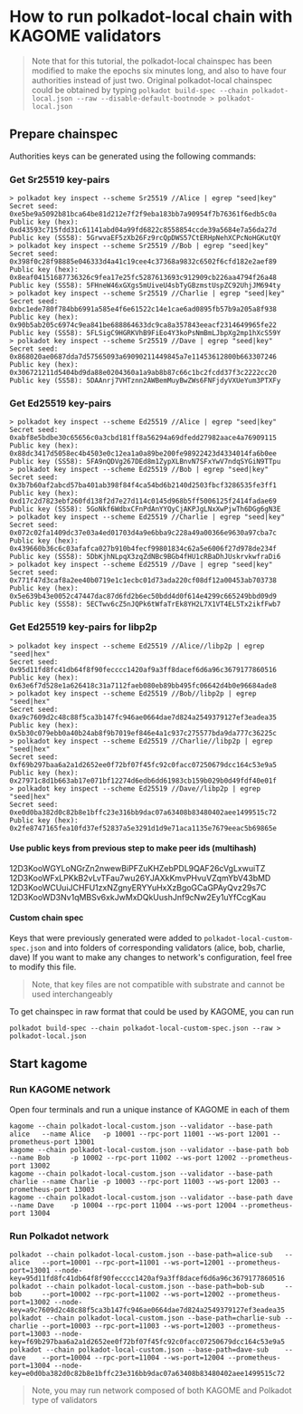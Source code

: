 # How to run polkadot-local chain with KAGOME validators

> Note that for this tutorial, the polkadot-local chainspec has been modified to make the epochs six minutes long, and also to have four authorities instead of just two. Original polkadot-local chainspec could be obtained by typing `polkadot build-spec --chain polkadot-local.json --raw --disable-default-bootnode > polkadot-local.json`

## Prepare chainspec

Authorities keys can be generated using the following commands:

### Get Sr25519 key-pairs
```
> polkadot key inspect --scheme Sr25519 //Alice | egrep "seed|key"
Secret seed:       0xe5be9a5092b81bca64be81d212e7f2f9eba183bb7a90954f7b76361f6edb5c0a
Public key (hex):  0xd43593c715fdd31c61141abd04a99fd6822c8558854ccde39a5684e7a56da27d
Public key (SS58): 5GrwvaEF5zXb26Fz9rcQpDWS57CtERHpNehXCPcNoHGKutQY
> polkadot key inspect --scheme Sr25519 //Bob | egrep "seed|key"
Secret seed:       0x398f0c28f98885e046333d4a41c19cee4c37368a9832c6502f6cfd182e2aef89
Public key (hex):  0x8eaf04151687736326c9fea17e25fc5287613693c912909cb226aa4794f26a48
Public key (SS58): 5FHneW46xGXgs5mUiveU4sbTyGBzmstUspZC92UhjJM694ty
> polkadot key inspect --scheme Sr25519 //Charlie | egrep "seed|key"
Secret seed:       0xbc1ede780f784bb6991a585e4f6e61522c14e1cae6ad0895fb57b9a205a8f938
Public key (hex):  0x90b5ab205c6974c9ea841be688864633dc9ca8a357843eeacf2314649965fe22
Public key (SS58): 5FLSigC9HGRKVhB9FiEo4Y3koPsNmBmLJbpXg2mp1hXcS59Y
> polkadot key inspect --scheme Sr25519 //Dave | egrep "seed|key"
Secret seed:       0x868020ae0687dda7d57565093a69090211449845a7e11453612800b663307246
Public key (hex):  0x306721211d5404bd9da88e0204360a1a9ab8b87c66c1bc2fcdd37f3c2222cc20
Public key (SS58): 5DAAnrj7VHTznn2AWBemMuyBwZWs6FNFjdyVXUeYum3PTXFy
```

### Get Ed25519 key-pairs

```
> polkadot key inspect --scheme Ed25519 //Alice | egrep "seed|key"
Secret seed:       0xabf8e5bdbe30c65656c0a3cbd181ff8a56294a69dfedd27982aace4a76909115
Public key (hex):  0x88dc3417d5058ec4b4503e0c12ea1a0a89be200fe98922423d4334014fa6b0ee
Public key (SS58): 5FA9nQDVg267DEd8m1ZypXLBnvN7SFxYwV7ndqSYGiN9TTpu
> polkadot key inspect --scheme Ed25519 //Bob | egrep "seed|key"
Secret seed:       0x3b7b60af2abcd57ba401ab398f84f4ca54bd6b2140d2503fbcf3286535fe3ff1
Public key (hex):  0xd17c2d7823ebf260fd138f2d7e27d114c0145d968b5ff5006125f2414fadae69
Public key (SS58): 5GoNkf6WdbxCFnPdAnYYQyCjAKPJgLNxXwPjwTh6DGg6gN3E
> polkadot key inspect --scheme Ed25519 //Charlie | egrep "seed|key"
Secret seed:       0x072c02fa1409dc37e03a4ed01703d4a9e6bba9c228a49a00366e9630a97cba7c
Public key (hex):  0x439660b36c6c03afafca027b910b4fecf99801834c62a5e6006f27d978de234f
Public key (SS58): 5DbKjhNLpqX3zqZdNBc9BGb4fHU1cRBaDhJUskrvkwfraDi6
> polkadot key inspect --scheme Ed25519 //Dave | egrep "seed|key"
Secret seed:       0x771f47d3caf8a2ee40b0719e1c1ecbc01d73ada220cf08df12a00453ab703738
Public key (hex):  0x5e639b43e0052c47447dac87d6fd2b6ec50bdd4d0f614e4299c665249bbd09d9
Public key (SS58): 5ECTwv6cZ5nJQPk6tWfaTrEk8YH2L7X1VT4EL5Tx2ikfFwb7
```

### Get Ed25519 key-pairs for libp2p

```
> polkadot key inspect --scheme Ed25519 //Alice//libp2p | egrep "seed|hex"
Secret seed:       0x95d11fd8fc41db64f8f90fecccc1420af9a3ff8dacef6d6a96c3679177860516
Public key (hex):  0x63e6f7d528e1a626418c31a7112faeb080eb89bb495fc06642d4b0e96684ade8
> polkadot key inspect --scheme Ed25519 //Bob//libp2p | egrep "seed|hex"
Secret seed:       0xa9c7609d2c48c88f5ca3b147fc946ae0664dae7d824a2549379127ef3eadea35
Public key (hex):  0x5b30c079ebb0a40b24ab8f9b7019ef846e4a1c937c275577bda9da777c36225c
> polkadot key inspect --scheme Ed25519 //Charlie//libp2p | egrep "seed|hex"
Secret seed:       0xf69b297baa6a2a1d2652ee0f72bf07f45fc92c0facc07250679dcc164c53e9a5
Public key (hex):  0x27971c8d1b663ab17e071bf12274d6edb6dd61983cb159b029b0d49fdf40e01f
> polkadot key inspect --scheme Ed25519 //Dave//libp2p | egrep "seed|hex"
Secret seed:       0xe0d0ba382d0c82b8e1bffc23e316bb9dac07a63408b83480402aee1499515c72
Public key (hex):  0x2fe8747165fea10fd37ef52837a5e3291d1d9e71aca1135e7679eeac5b69865e
```

#### Use public keys from previous step to make peer ids (multihash)

12D3KooWGYLoNGrZn2nwewBiPFZuKHZebPDL9QAF26cVgLxwuiTZ
12D3KooWFxLPKkB2vLvTFau7wu26YJAXkKmvPHvuVZqmYbV43bMD
12D3KooWCUuiJCHFU1zxNZgnyERYYuHxXzBgoGCaGPAyQvz29s7C
12D3KooWD3Nv1qMBSv6xkJwMxDQkUushJnf9cNw2Ey1uYfCcgKau

#### Custom chain spec

Keys that were previously generated were added to `polkadot-local-custom-spec.json` and into folders of corresponding validators (alice, bob, charlie, dave) If you want to make any changes to network's configuration, feel free to modify this file.

> Note, that key files are not compatible with substrate and cannot be used interchangeably

To get chainspec in raw format that could be used by KAGOME, you can run 

```
polkadot build-spec --chain polkadot-local-custom-spec.json --raw > polkadot-local.json
```

## Start kagome

### Run KAGOME network

Open four terminals and run a unique instance of KAGOME in each of them
```
kagome --chain polkadot-local-custom.json --validator --base-path alice   --name Alice   -p 10001 --rpc-port 11001 --ws-port 12001 --prometheus-port 13001
kagome --chain polkadot-local-custom.json --validator --base-path bob     --name Bob     -p 10002 --rpc-port 11002 --ws-port 12002 --prometheus-port 13002
kagome --chain polkadot-local-custom.json --validator --base-path charlie --name Charlie -p 10003 --rpc-port 11003 --ws-port 12003 --prometheus-port 13003
kagome --chain polkadot-local-custom.json --validator --base-path dave    --name Dave    -p 10004 --rpc-port 11004 --ws-port 12004 --prometheus-port 13004
```

### Run Polkadot network
```
polkadot --chain polkadot-local-custom.json --base-path=alice-sub   --alice   --port=10001 --rpc-port=11001 --ws-port=12001 --prometheus-port=13001 --node-key=95d11fd8fc41db64f8f90fecccc1420af9a3ff8dacef6d6a96c3679177860516
polkadot --chain polkadot-local-custom.json --base-path=bob-sub     --bob     --port=10002 --rpc-port=11002 --ws-port=12002 --prometheus-port=13002 --node-key=a9c7609d2c48c88f5ca3b147fc946ae0664dae7d824a2549379127ef3eadea35
polkadot --chain polkadot-local-custom.json --base-path=charlie-sub --charlie --port=10003 --rpc-port=11003 --ws-port=12003 --prometheus-port=13003 --node-key=f69b297baa6a2a1d2652ee0f72bf07f45fc92c0facc07250679dcc164c53e9a5
polkadot --chain polkadot-local-custom.json --base-path=dave-sub    --dave    --port=10004 --rpc-port=11004 --ws-port=12004 --prometheus-port=13004 --node-key=e0d0ba382d0c82b8e1bffc23e316bb9dac07a63408b83480402aee1499515c72
```

> Note, you may run network composed of both KAGOME and Polkadot type of validators